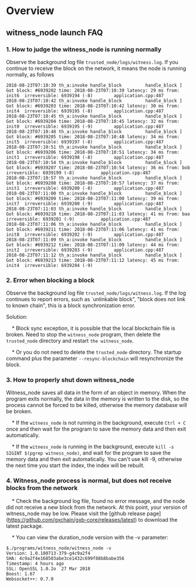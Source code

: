 # Overview

## witness_node launch FAQ

### 1. How to judge the witness_node is running normally
   Observe the background log file `trusted_node/logs/witness.log`. If you continue to receive the block on the network, it means the node is running normally, as follows
```
2018-08-23T07:10:39 th_a:invoke handle_block         handle_block ] Got block: #6939202 time: 2018-08-23T07:10:39 latency: 29 ms from: init6  irreversible: 6939194 (-8)		application.cpp:487
2018-08-23T07:10:42 th_a:invoke handle_block         handle_block ] Got block: #6939203 time: 2018-08-23T07:10:42 latency: 30 ms from: init4  irreversible: 6939195 (-8)		application.cpp:487
2018-08-23T07:10:45 th_a:invoke handle_block         handle_block ] Got block: #6939204 time: 2018-08-23T07:10:45 latency: 32 ms from: init0  irreversible: 6939195 (-9)		application.cpp:487
2018-08-23T07:10:48 th_a:invoke handle_block         handle_block ] Got block: #6939205 time: 2018-08-23T07:10:48 latency: 34 ms from: init5  irreversible: 6939197 (-8)		application.cpp:487
2018-08-23T07:10:51 th_a:invoke handle_block         handle_block ] Got block: #6939206 time: 2018-08-23T07:10:51 latency: 34 ms from: init1  irreversible: 6939198 (-8)		application.cpp:487
2018-08-23T07:10:54 th_a:invoke handle_block         handle_block ] Got block: #6939207 time: 2018-08-23T07:10:54 latency: 36 ms from: bob  irreversible: 6939199 (-8)			application.cpp:487
2018-08-23T07:10:57 th_a:invoke handle_block         handle_block ] Got block: #6939208 time: 2018-08-23T07:10:57 latency: 37 ms from: init1  irreversible: 6939200 (-8)		application.cpp:487
2018-08-23T07:11:00 th_a:invoke handle_block         handle_block ] Got block: #6939209 time: 2018-08-23T07:11:00 latency: 39 ms from: init7  irreversible: 6939200 (-9)		application.cpp:487
2018-08-23T07:11:03 th_a:invoke handle_block         handle_block ] Got block: #6939210 time: 2018-08-23T07:11:03 latency: 41 ms from: bao  irreversible: 6939201 (-9)			application.cpp:487
2018-08-23T07:11:06 th_a:invoke handle_block         handle_block ] Got block: #6939211 time: 2018-08-23T07:11:06 latency: 41 ms from: init8  irreversible: 6939202 (-9)		application.cpp:487
2018-08-23T07:11:09 th_a:invoke handle_block         handle_block ] Got block: #6939212 time: 2018-08-23T07:11:09 latency: 44 ms from: init2  irreversible: 6939203 (-9)		application.cpp:487
2018-08-23T07:11:12 th_a:invoke handle_block         handle_block ] Got block: #6939213 time: 2018-08-23T07:11:12 latency: 45 ms from: init4  irreversible: 6939204 (-9)
```
### 2. Error when blocking a block
   Observe the background log file `trusted_node/logs/witness.log`. If the log continues to report errors, such as `unlinkable block", "block does not link to known chain", this is a block synchronization error.

   Solution:

    * Block sync exception, it is possible that the local blockchain file is broken. Need to stop the `witness_node` program, then delete the `trusted_node` directory and restart `the witness_node`.

    * Or you do not need to delete the `trusted_node` directory. The startup command plus the parameter `--resync-blockchain` will resynchronize the block.

### 3. How to properly shut down witness\_node

   Witness_node saves all data in the form of an object in memory. When the program exits normally, the data in the memory is written to the disk, so the process cannot be forced to be killed, otherwise the memory database will be broken.

    * If the `witness_node` is not running in the background, execute `Ctrl + C` once and then wait for the program to save the memory data and then exit automatically.

    * If the `witness_node` is running in the background, execute `kill -s SIGINT $(pgrep witness_node)`, and wait for the program to save the memory data and then exit automatically. You can't use kill -9, otherwise the next time you start the index, the index will be rebuilt.

### 4. Witness_node process is normal, but does not receive blocks from the network

    * Check the background log file, found no error message, and the node did not receive a new block from the network. At this point, your version of witness_node may be low. Please visit the [github release page] (https://github.com/gxchain/gxb-core/releases/latest) to download the latest package.

    * You can view the duration_node version with the -v parameter:
```
$./programs/witness_node/witness_node -v
Version: 1.0.180713-379-g4c9a2f4
SHA: 4c9a2f4e168503abe3ce1432c699f88b8babe356
Timestamp: 4 hours ago
SSL: OpenSSL 1.0.2o  27 Mar 2018
Boost: 1.67
Websocket++: 0.7.0
```

